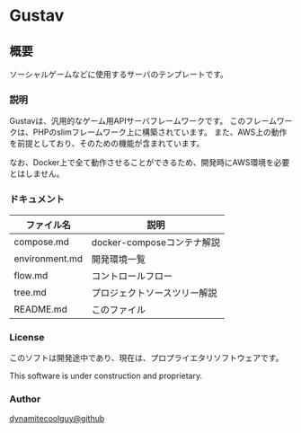 # Gustav

## 概要

ソーシャルゲームなどに使用するサーバのテンプレートです。

### 説明

Gustavは、汎用的なゲーム用APIサーバフレームワークです。
このフレームワークは、PHPのslimフレームワーク上に構築されています。
また、AWS上の動作を前提としており、そのための機能が含まれています。

なお、Docker上で全て動作させることができるため、開発時にAWS環境を必要とはしません。

### ドキュメント

| ファイル名 | 説明 |
|---|---|
| compose.md | docker-composeコンテナ解説 |
| environment.md | 開発環境一覧 |
| flow.md | コントロールフロー |
| tree.md | プロジェクトソースツリー解説 |
| README.md | このファイル |

### License

このソフトは開発途中であり、現在は、プロプライエタリソフトウェアです。

This software is under construction and proprietary.

### Author

[dynamitecoolguy@github](https://github.com/dynamitecoolguy)
